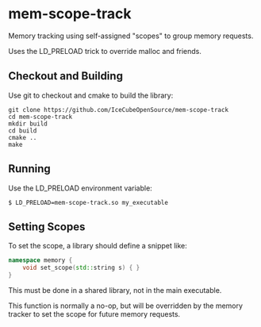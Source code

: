 # mem-scope-track
Memory tracking using self-assigned "scopes" to group memory requests.

Uses the LD_PRELOAD trick to override malloc and friends.

## Checkout and Building

Use git to checkout and cmake to build the library:

```
git clone https://github.com/IceCubeOpenSource/mem-scope-track
cd mem-scope-track
mkdir build
cd build
cmake ..
make
```

## Running

Use the LD_PRELOAD environment variable:

```
$ LD_PRELOAD=mem-scope-track.so my_executable
```

## Setting Scopes

To set the scope, a library should define a snippet like:

```c++
namespace memory {
    void set_scope(std::string s) { }
}
```

This must be done in a shared library, not in the main executable.

This function is normally a no-op, but will be overridden by
the memory tracker to set the scope for future memory requests.
